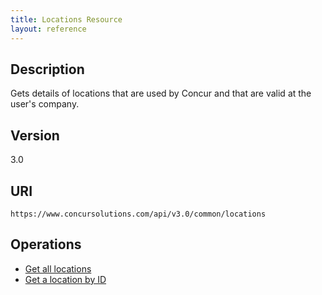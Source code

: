 ```yaml
---
title: Locations Resource 
layout: reference
---
```


## Description

Gets details of locations that are used by Concur and that are valid at the user's company.

## Version

3.0

## URI

`https://www.concursolutions.com/api/v3.0/common/locations`

## Operations

* [Get all locations][1]
* [Get a location by ID][1]

[1]: http://concur.github.io/developer.concur.com/api-reference/common/locations/locations-resource-get
